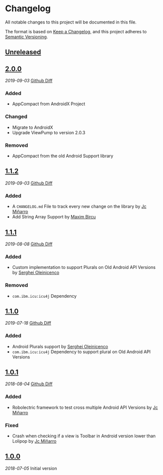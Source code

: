 # Changelog
All notable changes to this project will be documented in this file.

The format is based on [Keep a Changelog](https://keepachangelog.com/en/1.0.0/),
and this project adheres to [Semantic Versioning](https://semver.org/spec/v2.0.0.html).

## [Unreleased]

## [2.0.0]
_2019-09-03_ [Github Diff](https://github.com/jcminarro/Philology/compare/v-1.1.2...v-2.0.0)
### Added
- AppCompact from AndroidX Project

### Changed
- Migrate to AndroidX
- Upgrade ViewPump to version 2.0.3

### Removed
- AppCompact from the old Android Support library

## [1.1.2]
_2019-09-03_ [Github Diff](https://github.com/jcminarro/Philology/compare/v-1.1.1...v-1.1.2)

### Added
- A `CHANGELOG.md` File to track every new change on the library by [Jc Miñarro](https://github.com/jcminarro)
- Add String Array Support by [Maxim Bircu](https://github.com/mbircu-ellation)

## [1.1.1]
_2019-08-08_ [Github Diff](https://github.com/jcminarro/Philology/compare/v-1.1.0...v-1.1.1)

### Added
- Custom implementation to support Plurals on Old Android API Versions by [Serghei Oleinicenco](https://github.com/pr0t3us)

### Removed
- `com.ibm.icu:icu4j` Dependency

## [1.1.0]
_2019-07-18_ [Github Diff](https://github.com/jcminarro/Philology/compare/v-1.0.1...v-1.1.0)

### Added
- Android Plurals support by [Serghei Oleinicenco](https://github.com/pr0t3us)
- `com.ibm.icu:icu4j` Dependency to support plural on Old Android API Versions

## [1.0.1]
_2018-08-04_ [Github Diff](https://github.com/jcminarro/Philology/compare/v-1.0.0...v-1.0.1)

### Added
- Robolectric framework to test cross multiple Android API Versions by [Jc Miñarro](https://github.com/jcminarro)

### Fixed
- Crash when checking if a view is Toolbar in Android version lower than Lolipop by [Jc Miñarro](https://github.com/jcminarro)

## [1.0.0]
_2018-07-05_ Initial version

[Unreleased]: https://github.com/jcminarro/Philology/compare/v-2.0.0...HEAD
[2.0.0]: https://github.com/jcminarro/Philology/releases/tag/v-2.0.0
[1.1.2]: https://github.com/jcminarro/Philology/releases/tag/v-1.1.2
[1.1.1]: https://github.com/jcminarro/Philology/releases/tag/v-1.1.1
[1.1.0]: https://github.com/jcminarro/Philology/releases/tag/v-1.1.0
[1.0.1]: https://github.com/jcminarro/Philology/releases/tag/v-1.0.1
[1.0.0]: https://github.com/jcminarro/Philology/releases/tag/v-1.0.0